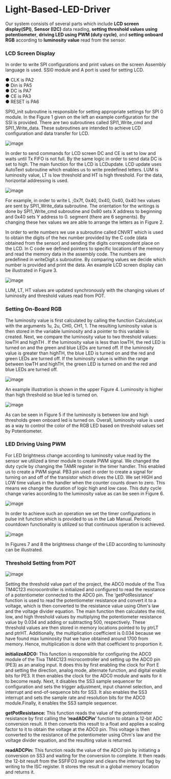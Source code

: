 # Light-Based-LED-Driver

Our system consists of several parts which include **LCD screen display(SPI)**, **Sensor (I2C)** data reading, **setting threshold values using potentiometer**, 
**driving LED using PWM (duty cycle)**, and **setting onboard RGB** according to **luminosity value** read from the sensor.

### LCD Screen Display
In order to write SPI configurations and print values on the screen Assembly language is used. SSI0 module and A port is used for setting LCD. 

● CLK is PA2  
● Din is PA5  
● DC is PA7  
● CE is PA3  
● RESET is PA6   

SPI0_init subroutine is responsible for setting appropriate settings for SPI 0 module. In the Figure 1 given on the left an example configuration for the SSI is provided. 
There are two subroutines called SPI1_Write_cmd and SPI1_Write_data. These subroutines are intended to achieve LCD configuration and data transfer for LCD.

![image](https://user-images.githubusercontent.com/88316097/211329025-b13987e7-d802-4477-b1d7-0cc7b28aac25.png)


In order to send commands for LCD screen DC and CE is set to low and waits until Tx FIFO is not full. By the same logic in order to send data DC is set to high.
The main function for the LCD is LCDupdate. LCD update uses AutoText subroutine which enables us to write predefined letters. LUM is luminosity value, LT is low threshold and HT is high threshold. 
For the data, horizontal addressing is used. 

![image](https://user-images.githubusercontent.com/88316097/211329295-7e3ade7b-733e-4a99-8f63-6d6bdca182ca.png)

For example, in order to write L ;0x7f, 0x40, 0x40, 0x40, 0x40 hex values are sent by SPI1_Write_data subroutine. 
The orientation for the writings is done by SPI1_Write_cmd subroutine and 0x80 sets X address to beginning and 0x40 sets Y address to 0. segment (there are 6 segments). 
By changing these hex values we are able to arrange the letters as in Figure 2. 


In order to write numbers we use a subroutine called CNVRT which is used to obtain the digits of the hex number provided by the C code (data obtained from the sensor) and sending the digits 
correspondent place on the LCD. In C code we defined pointers to specific locations of the memory and read the memory data in the assembly code. The numbers are predefined in writeDigit.s subroutine. 
By comparing values we decide which number is provided and print the data. An example LCD screen display can be illustrated in Figure 3.

![image](https://user-images.githubusercontent.com/88316097/211329484-03da1bc7-7247-4866-b041-97465268ef20.png)

LUM, LT, HT values are updated synchronously with the changing values of luminosity and threshold values read from POT.


### Setting On-Board RGB

The luminosity value is first calculated by calling the function CalculateLux with the arguments 1u, 2u, CH0, CH1, 1. 
The resulting luminosity value is then stored in the variable luminosity and a pointer to this variable is created.
Next, we compare the luminosity value to two threshold values: lowTH and highTH . If the luminosity value is less than lowTH, 
the red LED is turned on and the green and blue LEDs are turned off. If the luminosity value is greater than highTH, the blue LED is 
turned on and the red and green LEDs are turned off. If the luminosity value is within the range between lowTH  and highTH, the green
 LED is turned on and the red and blue LEDs are turned off.

![image](https://user-images.githubusercontent.com/88316097/211330067-648b12b8-51d2-4be0-ae88-07afa7064026.png)

An example illustration is shown in the upper Figure 4. Luminosity is higher than high threshold so blue led is turned on.

![image](https://user-images.githubusercontent.com/88316097/211330135-618dbae2-b127-4c63-9e04-8634adf1db70.png)

As can be seen in Figure 5 if the luminosity is between low and high thresholds green onboard led is turned on.
Overall, luminosity value is used as a way to control the color of the RGB LED based on  threshold values set by Potentiometer. 


### LED Driving Using PWM

For LED brightness change according to luminosity value read by the sensor we utilized a timer module to create PWM signal. 
We changed the duty cycle by changing the TAMR register in the timer handler. This enabled us to create a PWM signal. 
PB3 pin used in order to create a signal for turning on and off of the transistor which drives the LED.
We set HIGH and LOW time values in the handler when the counter counts down to zero. This means we change the duration of logic high and low case.
This duty cycle change varies according to the luminosity value as can be seen in Figure 6.

![image](https://user-images.githubusercontent.com/88316097/211330500-ce8351f3-ac37-45ad-86a8-e91a79add569.png)

In order to achieve such an operation we set the timer configurations in pulse init function which is provided to us in the Lab Manual.
Periodic countdown functionality is utilized so that continuous operation is achieved.  

![image](https://user-images.githubusercontent.com/88316097/211330707-a144af4a-b456-41d0-a79f-29f2b0354ad6.png)

In Figures 7 and 8 the brightness change of the LED according to luminosity can be illustrated.

### Threshold Setting from POT

![image](https://user-images.githubusercontent.com/88316097/211331184-1b38df33-ec94-45ec-bf34-6af0c1e03003.png)

Setting the threshold value part of the project, the ADC0 module of the Tiva TM4C123 microcontroller is initialized and 
configured to read the resistance of a potentiometer connected to the ADC0 pin. The ‘getPotResistance’ function is used to read 
the potentiometer resistance and convert it to a voltage, which is then converted to the resistance value using Ohm's law and the voltage divider equation.
The main function then calculates the mid, low, and high threshold values by multiplying the potentiometer resistance value by 0.034 
and adding or subtracting 500, respectively. These threshold values are then stored in memory locations pointed to by ptrLT and ptrHT. 
Additionally, the multiplication coefficient is 0.034 because we have found max luminosity that we have obtained around 1700 from memory. 
Hence, multiplication is done with that coefficient to proportion it.

**initializeADC0:** This function is responsible for configuring the ADC0 module of the Tiva TM4C123 microcontroller 
and setting up the ADC0 pin (PE3) as an analog input. It does this by first enabling the clock for Port E and setting the direction, 
analog mode, alternate function, and digital enable bits for PE3. It then enables the clock for the ADC0 module and waits for it to become ready. 
Next, it disables the SS3 sample sequencer for configuration and sets the trigger adjustment, input channel selection, and interrupt and end-of-sequence bits for SS3. 
It also enables the SS3 interrupt and sets the sample rate and resolution bits for the ADC0 module.Finally, it enables the SS3 sample sequencer.

**getPotResistance:** This function reads the value of the potentiometer resistance by first calling the **’readADCPin’** function to obtain a 12-bit ADC conversion result. 
It then converts this result to a float and applies a scaling factor to it to obtain the voltage at the ADC0 pin. This voltage is then converted to the resistance 
of the potentiometer using Ohm's law and the voltage divider equation, and the resulting value is returned.

**readADCPin:** This function reads the value of the ADC0 pin by initiating a conversion on SS3 and waiting for the conversion to complete. 
It then reads the 12-bit result from the SSFIFO3 register and clears the interrupt flag by writing to the ISC register. 
It stores the result in a global memory location and returns it.

